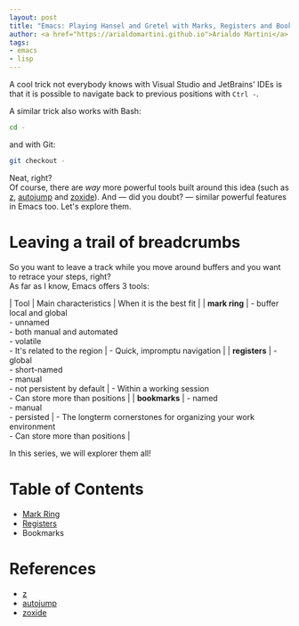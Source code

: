 ```yaml
---
layout: post
title: "Emacs: Playing Hansel and Gretel with Marks, Registers and Bookmarks"
author: <a href="https://arialdomartini.github.io">Arialdo Martini</a>
tags:
- emacs
- lisp
---
```

A cool trick not everybody knows with Visual Studio and JetBrains'
IDEs is that it is possible to navigate back to previous positions
with `Ctrl -`.

A similar trick also works with Bash:

```bash
cd -
```

and with Git:

```bash
git checkout -
```

Neat, right?  
Of course, there are *way* more powerful tools built around this idea
(such as [z][z], [autojump][autojump] and [zoxide][zoxide]). And
&mdash; did you doubt? &mdash; similar powerful features in Emacs
too. Let's explore them.

<!--more-->
# Leaving a trail of breadcrumbs
So you want to leave a track while you move around buffers and you
want to retrace your steps, right?  
As far as I know, Emacs offers 3 tools:

| Tool      | Main characteristics                                           | When it is the best fit     |
| **mark ring** | - buffer local and global<br/>- unnamed<br/>- both manual and automated<br/>- volatile<br/>- It's related to the region | - Quick, impromptu navigation |
| **registers** | - global<br/>- short-named<br/>- manual<br/>- not persistent by default | - Within a working session<br/>- Can store more than positions  |
| **bookmarks** | - named<br/>- manual<br/>- persisted                                   | - The longterm cornerstones for organizing your work environment<br/>- Can store more than positions        |

In this series, we will explorer them all!

# Table of Contents
* [Mark Ring](/emacs-mark-ring)
* [Registers](/emacs-registers)
* Bookmarks

# References
* [z][z]
* [autojump][autojump]
* [zoxide][zoxide]

[z]: https://github.com/rupa/z
[autojump]: https://github.com/wting/autojump
[zoxide]: https://github.com/ajeetdsouza/zoxide

